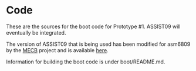# Code

These are the sources for the boot code for Prototype #1. ASSIST09 will eventually be integrated.

The version of ASSIST09 that is being used has been modified for asm6809 by the [MECB](https://github.com/DigicoolThings/MECB) project and is available [here](https://github.com/DigicoolThings/MECB/blob/main/MECB_6809_CPU/ASSIST09/src/ASSIST09_Original_ASM6809.asm).

Information for building the boot code is under boot/README.md.
